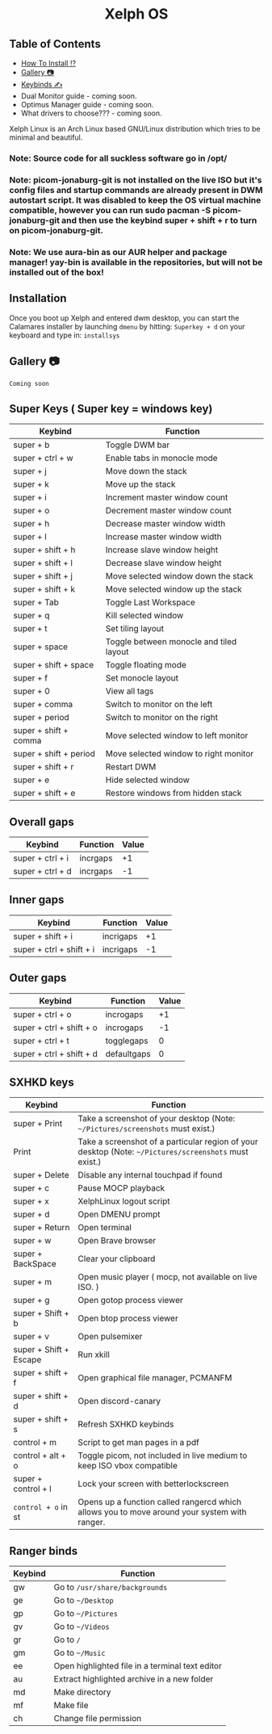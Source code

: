<h1 align="center">Xelph OS</h1>

## Table of Contents
- [How To Install ⁉️](#install)
- [Gallery 📷](#gal)
- [Keybinds ✍️](#keybinds)
- Dual Monitor guide - coming soon.
- Optimus Manager guide - coming soon.
- What drivers to choose??? - coming soon.

Xelph Linux is an Arch Linux based GNU/Linux distribution which tries to be minimal and beautiful.
<h3>Note: Source code for all suckless software go in /opt/</h3>
<h3>Note: picom-jonaburg-git is not installed on the live ISO but it's config files and startup commands are already present in DWM autostart script.
It was disabled to keep the OS virtual machine compatible, however you can run sudo pacman -S picom-jonaburg-git and then use the keybind super + shift + r to turn on picom-jonaburg-git.</h3>
<h3>Note: We use aura-bin as our AUR helper and package manager! yay-bin is available in the repositories, but will not be installed out of the box!</h3>


<a id="install"></a>
## Installation
Once you boot up Xelph and entered dwm desktop, you can start the 
Calamares installer by launching `dmenu` by hitting: `Superkey + d` 
on your keyboard and type in: `installsys`

<a id="gal"></a>
## Gallery 📷
`Coming soon`

<a id="keybinds"></a>
## Super Keys ( Super key = windows key)                                     
Keybind               | Function         |
----------------- | ---------- |
 super + b          | Toggle DWM bar  |
 super + ctrl + w   | Enable tabs in monocle mode    |
 super + j          | Move down the stack |
 super + k          | Move up the stack |
 super + i          | Increment master window count |
 super + o          | Decrement master window count |
 super + h          | Decrease master window width   |
 super + l          | Increase master window width   |
 super + shift + h  | Increase slave window height   |
 super + shift + l  | Decrease slave window height   |
 super + shift + j  | Move selected window down the stack  |
 super + shift + k  | Move selected window up the stack  |
 super + Tab        | Toggle Last Workspace       |
 super + q               |  Kill selected window    |
 super + t               |  Set tiling layout     |
 super + space           |  Toggle between monocle and tiled layout     |
 super + shift + space   |  Toggle floating mode |
 super + f               |  Set monocle layout |
 super + 0               |  View all tags          |
 super + comma           |  Switch to monitor on the left      |
 super + period          |  Switch to monitor on the right      |
 super + shift + comma   |  Move selected window to left monitor        |
 super + shift + period  |  Move selected window to right monitor        |
 super + shift + r       |  Restart DWM          |
 super + e               |  Hide selected window       |
 super + shift + e       |  Restore windows from hidden stack    |
 
##  Overall gaps
Keybind             | Function         | Value
--------------- | ---------- | ------
 super + ctrl + i | incrgaps   |  +1 
 super + ctrl + d | incrgaps   |  -1 

## Inner gaps
Keybind                     | Function         | Value
----------------------- | ---------- | ------
 super + shift + i        | incrigaps  |   +1 
 super + ctrl + shift + i | incrigaps  |   -1 

## Outer gaps
Keybind                     | Function         | Value
----------------------- | ---------- | ------
 super + ctrl + o         | incrogaps  |   +1 
 super + ctrl + shift + o | incrogaps  |   -1 
 super + ctrl + t         | togglegaps |    0
 super + ctrl + shift + d | defaultgaps|    0


## SXHKD keys
Keybind                    | Function             |
---------------------- | -------------- |
 super + Print           |  Take a screenshot of your desktop (Note: `~/Pictures/screenshots` must exist.)   |
 Print					 |  Take a screenshot of a particular region of your desktop (Note: `~/Pictures/screenshots` must exist.)   |
 super + Delete          |  Disable any internal touchpad if found  |
 super + c               |  Pause MOCP playback  |
 super + x               |  XelphLinux logout script  |
 super + d			     |  Open DMENU prompt |
 super + Return			 |  Open terminal       |
 super + w				 |  Open Brave browser       |
 super + BackSpace		 |  Clear your clipboard       |
 super + m               |  Open music player ( mocp, not available on live ISO. )     |
 super + g               |  Open gotop process viewer     |
 super + Shift + b       |  Open btop process viewer     |
 super + v               |  Open pulsemixer     |
 super + Shift + Escape  |  Run xkill     |
 super + shift + f       |  Open graphical file manager, PCMANFM     |
 super + shift + d       |  Open discord-canary     |
 super + shift + s       |  Refresh SXHKD keybinds     |
 control + m			 |  Script to get man pages in a pdf     |
 control + alt + o	     |  Toggle picom, not included in live medium to keep ISO vbox compatible |
 super + control + l	 |  Lock your screen with betterlockscreen |
`control + o` in st		 |  Opens up a function called rangercd which allows you to move around your system with ranger. |


## Ranger binds
Keybind                    | Function             |
---------------------- | -------------- |
 gw					   | Go to `/usr/share/backgrounds` |
 ge					   | Go to  `~/Desktop` |
 gp					   | Go to  `~/Pictures` |
 gv					   | Go to  `~/Videos` |
 gr					   | Go to  `/` |
 gm					   | Go to  `~/Music` |
 ee					   | Open highlighted file in a terminal text editor |
 au					   | Extract highlighted archive in a new folder |
 md					   | Make directory |
 mf					   | Make file |
 ch					   | Change file permission |
